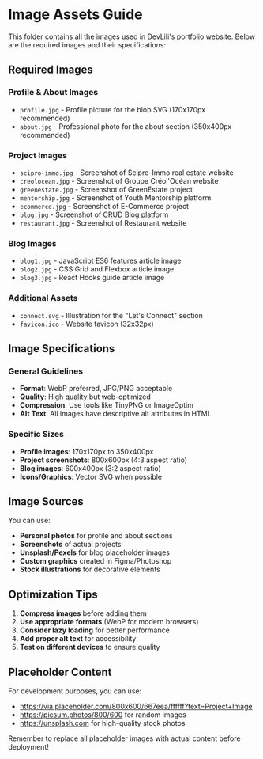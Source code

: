 # Image Assets Guide

This folder contains all the images used in DevLili's portfolio website. Below are the required images and their specifications:

## Required Images

### Profile & About Images
- `profile.jpg` - Profile picture for the blob SVG (170x170px recommended)
- `about.jpg` - Professional photo for the about section (350x400px recommended)

### Project Images
- `scipro-immo.jpg` - Screenshot of Scipro-Immo real estate website
- `creolocean.jpg` - Screenshot of Groupe Créol'Océan website
- `greenestate.jpg` - Screenshot of GreenEstate project
- `mentorship.jpg` - Screenshot of Youth Mentorship platform
- `ecommerce.jpg` - Screenshot of E-Commerce project
- `blog.jpg` - Screenshot of CRUD Blog platform
- `restaurant.jpg` - Screenshot of Restaurant website

### Blog Images
- `blog1.jpg` - JavaScript ES6 features article image
- `blog2.jpg` - CSS Grid and Flexbox article image
- `blog3.jpg` - React Hooks guide article image

### Additional Assets
- `connect.svg` - Illustration for the "Let's Connect" section
- `favicon.ico` - Website favicon (32x32px)

## Image Specifications

### General Guidelines
- **Format**: WebP preferred, JPG/PNG acceptable
- **Quality**: High quality but web-optimized
- **Compression**: Use tools like TinyPNG or ImageOptim
- **Alt Text**: All images have descriptive alt attributes in HTML

### Specific Sizes
- **Profile images**: 170x170px to 350x400px
- **Project screenshots**: 800x600px (4:3 aspect ratio)
- **Blog images**: 600x400px (3:2 aspect ratio)
- **Icons/Graphics**: Vector SVG when possible

## Image Sources

You can use:
- **Personal photos** for profile and about sections
- **Screenshots** of actual projects
- **Unsplash/Pexels** for blog placeholder images
- **Custom graphics** created in Figma/Photoshop
- **Stock illustrations** for decorative elements

## Optimization Tips

1. **Compress images** before adding them
2. **Use appropriate formats** (WebP for modern browsers)
3. **Consider lazy loading** for better performance
4. **Add proper alt text** for accessibility
5. **Test on different devices** to ensure quality

## Placeholder Content

For development purposes, you can use:
- https://via.placeholder.com/800x600/667eea/ffffff?text=Project+Image
- https://picsum.photos/800/600 for random images
- https://unsplash.com for high-quality stock photos

Remember to replace all placeholder images with actual content before deployment!